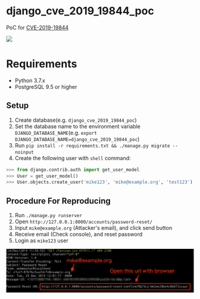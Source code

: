 # django_cve_2019_19844_poc
PoC for [CVE-2019-19844](https://www.djangoproject.com/weblog/2019/dec/18/security-releases/)

![](https://github.com/ryu22e/django_cve_2019_19844_poc/workflows/django_cve_2019_19844_poc/badge.svg)

# Requirements

- Python 3.7.x
- PostgreSQL 9.5 or higher

## Setup

1. Create database(e.g. `django_cve_2019_19844_poc`)
1. Set the database name to the environment variable `DJANGO_DATABASE_NAME`(e.g. `export DJANGO_DATABASE_NAME=django_cve_2019_19844_poc`)
1. Run `pip install -r requirements.txt && ./manage.py migrate --noinput`
1. Create the following user with `shell` command:

```python
>>> from django.contrib.auth import get_user_model
>>> User = get_user_model()
>>> User.objects.create_user('mike123', 'mike@example.org', 'test123')
```

## Procedure For Reproducing

1. Run `./manage.py runserver`
1. Open `http://127.0.0.1:8000/accounts/password-reset/`
1. Input `mıke@example.org` (Attacker's email), and click send button
1. Receive email (Check console), and reset password
1. Login as `mike123` user

![Email](/images/email.jpg "Email")
